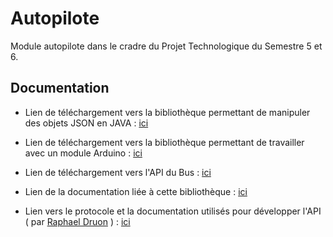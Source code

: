 # Autopilote

Module autopilote dans le cradre du Projet Technologique du Semestre 5 et 6.

## Documentation    

* Lien de téléchargement vers la bibliothèque permettant de manipuler des objets JSON en JAVA : [ici](https://mega.nz/#!4Zoy1JQK!1-f4UbecczZ3tzh0guIARjTKgXGkZMN79Wx_OifP4p4)

* Lien de téléchargement vers la bibliothèque permettant de travailler avec un module Arduino : [ici](https://mega.nz/#!NMBXjBoa!sqUI7gSd7cePjIfw3gd_m3m4uyiqC1vn5n-S6wXkvug)

* Lien de téléchargement vers l'API du Bus : [ici](https://mega.nz/#!BNJHhKRQ!7h0GUgS16QFzpXv4vEDtCkUMW5Tbysbj4bV6hNZGk8o)

* Lien de la documentation liée à cette bibliothèque : [ici](https://docs.oracle.com/javaee/7/api/javax/json/package-summary.html)

* Lien vers le protocole et la documentation utilisés pour développer l'API ( par [Raphael Druon](https://github.com/norips/slate) ) : [ici](https://norips.github.io/slate/)
